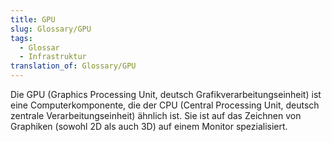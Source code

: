 ```yaml
---
title: GPU
slug: Glossary/GPU
tags:
  - Glossar
  - Infrastruktur
translation_of: Glossary/GPU
---
```

Die GPU (Graphics Processing Unit, deutsch Grafikverarbeitungseinheit) ist eine Computerkomponente, die der CPU (Central Processing Unit, deutsch zentrale Verarbeitungseinheit) ähnlich ist. Sie ist auf das Zeichnen von Graphiken (sowohl 2D als auch 3D) auf einem Monitor spezialisiert.
